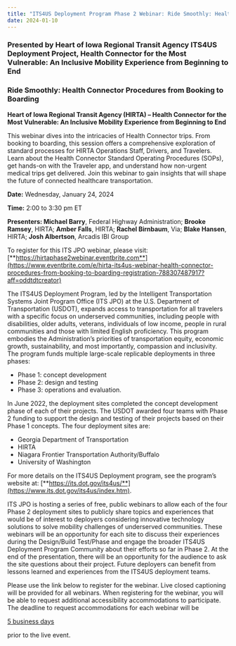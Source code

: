 ```yaml
---
title: "ITS4US Deployment Program Phase 2 Webinar: Ride Smoothly: Health Connector Procedures from Booking to Boarding"
date: 2024-01-10
---
```


### Presented by Heart of Iowa Regional Transit Agency ITS4US Deployment Project, Health Connector for the Most Vulnerable: An Inclusive Mobility Experience from Beginning to End

### Ride Smoothly: Health Connector Procedures from Booking to Boarding

**Heart of Iowa Regional Transit Agency (HIRTA) – Health Connector for the Most Vulnerable: An Inclusive Mobility Experience from Beginning to End**

This webinar dives into the intricacies of Health Connector trips. From booking to boarding, this session offers a comprehensive exploration of standard processes for HIRTA Operations Staff, Drivers, and Travelers. Learn about the Health Connector Standard Operating Procedures (SOPs), get hands-on with the Traveler app, and understand how non-urgent medical trips get delivered. Join this webinar to gain insights that will shape the future of connected healthcare transportation.

**Date:** Wednesday, January 24, 2024

**Time:** 2:00 to 3:30 pm ET

**Presenters: Michael Barry**, Federal Highway Administration; **Brooke Ramsey**, HIRTA; **Amber Falls**, HIRTA; **Rachel Birnbaum**, Via; **Blake Hansen**, HIRTA; **Josh Albertson**, Arcadis IBI Group

To register for this ITS JPO webinar, please visit: [**https://hirtaphase2webinar.eventbrite.com**](https://www.eventbrite.com/e/hirta-its4us-webinar-health-connector-procedures-from-booking-to-boarding-registration-788307487917?aff=oddtdtcreator)

The ITS4US Deployment Program, led by the Intelligent Transportation Systems Joint Program Office (ITS JPO) at the U.S. Department of Transportation (USDOT), expands access to transportation for all travelers with a specific focus on underserved communities, including people with disabilities, older adults, veterans, individuals of low income, people in rural communities and those with limited English proficiency. This program embodies the Administration’s priorities of transportation equity, economic growth, sustainability, and most importantly, compassion and inclusivity. The program funds multiple large-scale replicable deployments in three phases:

-   Phase 1: concept development
-   Phase 2: design and testing
-   Phase 3: operations and evaluation.

In June 2022, the deployment sites completed the concept development phase of each of their projects. The USDOT awarded four teams with Phase 2 funding to support the design and testing of their projects based on their Phase 1 concepts. The four deployment sites are:

-   Georgia Department of Transportation 
-   HIRTA
-   Niagara Frontier Transportation Authority/Buffalo
-   University of Washington

For more details on the ITS4US Deployment program, see the program’s website at: [**https://its.dot.gov/its4us/**](https://www.its.dot.gov/its4us/index.htm).

ITS JPO is hosting a series of free, public webinars to allow each of the four Phase 2 deployment sites to publicly share topics and experiences that would be of interest to deployers considering innovative technology solutions to solve mobility challenges of underserved communities. These webinars will be an opportunity for each site to discuss their experiences during the Design/Build Test/Phase and engage the broader ITS4US Deployment Program Community about their efforts so far in Phase 2. At the end of the presentation, there will be an opportunity for the audience to ask the site questions about their project. Future deployers can benefit from lessons learned and experiences from the ITS4US deployment teams.

Please use the link below to register for the webinar. Live closed captioning will be provided for all webinars. When registering for the webinar, you will be able to request additional accessibility accommodations to participate. The deadline to request accommodations for each webinar will be

<u>5 business days</u>

prior to the live event.
